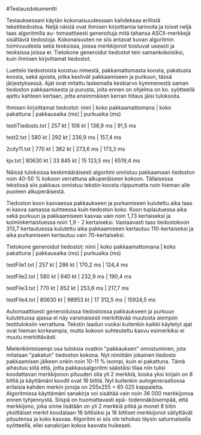 #Testausdokumentti

Testauksessani käytän kokonaisuudessaan kahdeksaa erillistä tekstitiedostoa. Neljä
näistä ovat ihmisen kirjoittamia tarinoita ja toiset neljä taas algoritmilla au-
tomaattisesti generoituja mitä tahansa ASCII-merkkejä sisältäviä tiedostoja.
Kokonaisuuten ne siis antavat kuvan algoritmin toimivuudesta sekä teoksissa,
joissa merkkijonot toistuvat useasti ja teoksissa joissa ei. Tietokone generoidut 
tiedostot tein samankokoisiksi, kuin ihmisen kirjoittamat tiedostot.

Luettelo tiedostoista koostuu nimestä, pakkamattomasta koosta, pakatusta 
koosta, sekä ajoista, jotka kestivät pakkaamiseen ja purkuun, tässä 
järjestyksessä. Ajat ovat mitattu laskemalla keskiarvo kymmenestä saman 
tiedoston pakkaamisesta ja purusta, joita ennen on ohjelma on ko. syötteellä
ajettu kahteen kertaan, jotta ensimmäisen kerran hitaus jäisi tuloksista.

Ihmisen kirjoittamat tiedostot:
nimi | koko pakkaamattomana | koko pakattuna | pakkausaika (ms) | purkuaika (ms)
 
testiTiedosto.txt | 257 kt | 106 kt | 136,9 ms | 91,5 ms

test2.txt | 580 kt | 292 kt | 236,9 ms | 157,4 ms

2city11.txt | 770 kt | 382 kt | 273,6 ms | 173,3 ms

kjv.txt | 80630 kt | 33 845 kt | 15 123,5 ms | 6519,4 ms


Näissä tuloksissa keskimääräisesti algoritmi onnistuu pakkaamaan tiedoston noin 40-50 %
kokoon verrattuna alkuperäiseen kokoon. Tällaisessa tekstissä siis pakkaus onnistuu
tekstin koosta riippumatta noin hieman alle puoleen alkuperäisestä.

Tiedoston koon kasvaessa pakkaukseen ja purkamiseen kulutettu aika taas ei kasva 
samassa suhteessa kuin tiedoston koko. Koon tuplautuessa aika sekä purkuun ja
pakkaamiseen kasvaa vain noin 1,73 kertaiseksi ja kolminkertaistuessa noin 
1,9 - 2 kertaiseksi. Vastaavasti taas tiedostokoon 313,7 kertautuessa kulutettu 
aika pakkaamiseen kertautuu 110-kertaiseksi ja aika purkamiseen kertautuu vain 
70-kertaiseksi.

Tietokone generoidut tiedostot:
nimi | koko pakkaamattomana | koko pakattuna | pakkausaika (ms) | purkuaika (ms)
 
testFile1.txt | 257 kt | 286 kt | 170,2 ms | 124,4 ms

testFile2.txt | 580 kt | 640 kt | 232,9 ms | 190,4 ms

testFile3.txt | 770 kt | 852 kt | 253,6 ms | 217,7 ms

testFile4.txt | 80630 kt | 98953 kt | 17 312,5 ms | 15924,5 ms


Automaattisesti generoiduissa tiedostoissa pakkaukseen ja purkuun kulutetussa 
ajassa ei näy varsinaisesti merkittävää muutosta aiempiin testituloksiin 
verrattuna. Tekstin laadun vuoksi kuitenkin kaikki käytetyt ajat ovat hieman 
korkeampia, mutta kokoon suhteutettu kasvu esimerkiksi ei muutu merkittävästi.

Mielenkiintoisempi osa tuloksia ovatkin "pakkauksen" onnistuminen, jota mitataan
"pakatun" tiedoston kokona. Nyt nimittäin jokainen tiedosto pakkaamisen jälkeen 
onkin noin 10-11 % isompi, kuin ei pakattuna. Tämä aiheutuu siitä että, jotta 
pakkausalgoritmi säästäisi tilaa niin tulisi koodattavan merkkijonon pituuden 
olla yli 2 merkkiä, koska yksi kirjain on 8 bittiä ja käyttämäni koodit ovat 16 
bittiä. Nyt kuitenkin autogeneraatiossa erilaisia kahden merkin jonoja on 
255x255 = 65 025 kappaletta. Algoritmissa käyttämäni sanakirja voi sisältää 
vain noin 36 000 merkkijonoa ennen tyhjennystä. Siispä on huomattavasti epä-
todennäköisempää, että merkkijono, joka sinne lisätään on yli 2 merkkiä pitkä 
ja monet 8 bitin yksittäiset merkit koodataan 16 bittisiksi ja 16 bittiset 
merkkijonot säilyttävät pituutensa ja koko kasvaa. Algoritmi ei siis ole 
tehokas täysin satunnaisella syötteellä, ellei sanakirjan kokoa kasvata 
huikeasti.


